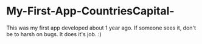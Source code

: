 # My-First-App-CountriesCapital-
This was my first app developed about 1 year ago. If someone sees it, don't be to harsh on bugs. It does it's job. :)
